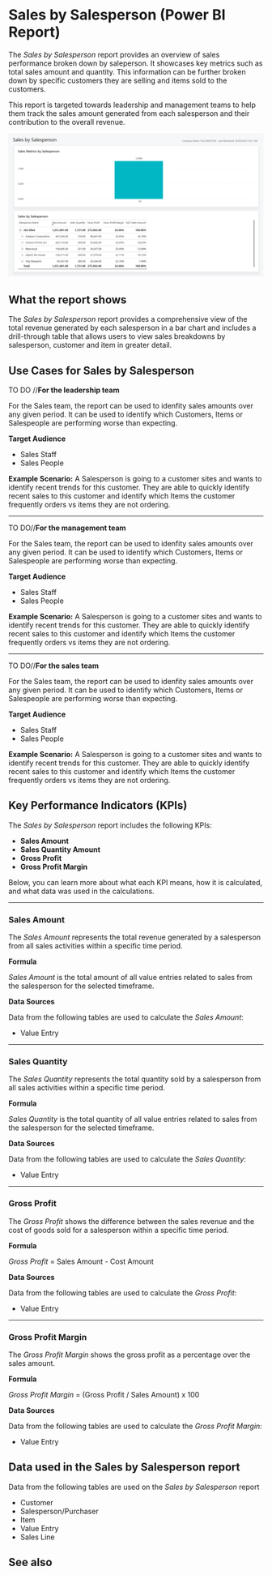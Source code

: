 # Sales by Salesperson (Power BI Report)

The _Sales by Salesperson_ report provides an overview of sales performance broken down by saleperson. It showcases key metrics such as total sales amount and quantity. This information can be further broken down by specific customers they are selling and items sold to the customers.

This report is targeted towards leadership and management teams to help them track the sales amount generated from each salesperson and their contribution to the overall revenue.

![Sales by Salesperson screenshot](/business-central/media/sales/sales-by-salesperson.png "Sales by Salesperson - Screenshot")
## What the report shows

The _Sales by Salesperson_ report provides a comprehensive view of the total revenue generated by each salesperson in a bar chart and includes a drill-through table that allows users to view sales breakdowns by salesperson, customer and item in greater detail.

## Use Cases for Sales by Salesperson

TO DO //**For the leadership team**

For the Sales team, the report can be used to idenfity sales amounts over any given period. It can be used to identify which Customers, Items or Salespeople are performing worse than expecting. 

**Target Audience**

- Sales Staff
- Sales People

**Example Scenario:** A Salesperson is going to a customer sites and wants to identify recent trends for this customer. They are able to quickly identify recent sales to this customer and identify which Items the customer frequently orders vs items they are not ordering.

---

TO DO//**For the management team**

For the Sales team, the report can be used to idenfity sales amounts over any given period. It can be used to identify which Customers, Items or Salespeople are performing worse than expecting. 

**Target Audience**

- Sales Staff
- Sales People

**Example Scenario:** A Salesperson is going to a customer sites and wants to identify recent trends for this customer. They are able to quickly identify recent sales to this customer and identify which Items the customer frequently orders vs items they are not ordering.

---

TO DO//**For the sales team**

For the Sales team, the report can be used to idenfity sales amounts over any given period. It can be used to identify which Customers, Items or Salespeople are performing worse than expecting. 

**Target Audience**

- Sales Staff
- Sales People

**Example Scenario:** A Salesperson is going to a customer sites and wants to identify recent trends for this customer. They are able to quickly identify recent sales to this customer and identify which Items the customer frequently orders vs items they are not ordering.


## Key Performance Indicators (KPIs)

The _Sales by Salesperson_ report includes the following KPIs:

- **Sales Amount**
- **Sales Quantity Amount**
- **Gross Profit**
- **Gross Profit Margin**

Below, you can learn more about what each KPI means, how it is calculated, and what data was used in the calculations.

---
### Sales Amount

The *Sales Amount* represents the total revenue generated by a salesperson from all sales activities within a specific time period.

**Formula**  

*Sales Amount* is the total amount of all value entries related to sales from the salesperson for the selected timeframe.

**Data Sources**

Data from the following tables are used to calculate the *Sales Amount*:
- Value Entry

---
### Sales Quantity

The *Sales Quantity* represents the total quantity sold by a salesperson from all sales activities within a specific time period.

**Formula**  

*Sales Quantity* is the total quantity of all value entries related to sales from the salesperson for the selected timeframe.

**Data Sources**

Data from the following tables are used to calculate the *Sales Quantity*:
- Value Entry

---
### Gross Profit

The *Gross Profit* shows the difference between the sales revenue and the cost of goods sold for a salesperson within a specific time period.

**Formula**  

*Gross Profit* = Sales Amount - Cost Amount 

**Data Sources**

Data from the following tables are used to calculate the *Gross Profit*:
- Value Entry

---
### Gross Profit Margin

The *Gross Profit Margin* shows the gross profit as a percentage over the sales amount.

**Formula**  

*Gross Profit Margin* = (Gross Profit / Sales Amount) x 100

**Data Sources**

Data from the following tables are used to calculate the *Gross Profit Margin*:
- Value Entry

## Data used in the Sales by Salesperson report

Data from the following tables are used on the *Sales by Salesperson* report
- Customer
- Salesperson/Purchaser
- Item
- Value Entry
- Sales Line

## See also
